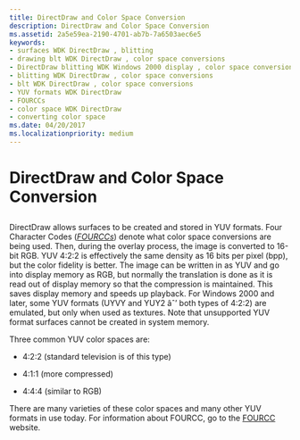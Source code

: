 ```yaml
---
title: DirectDraw and Color Space Conversion
description: DirectDraw and Color Space Conversion
ms.assetid: 2a5e59ea-2190-4701-ab7b-7a6503aec6e5
keywords:
- surfaces WDK DirectDraw , blitting
- drawing blt WDK DirectDraw , color space conversions
- DirectDraw blitting WDK Windows 2000 display , color space conversions
- blitting WDK DirectDraw , color space conversions
- blt WDK DirectDraw , color space conversions
- YUV formats WDK DirectDraw
- FOURCCs
- color space WDK DirectDraw
- converting color space
ms.date: 04/20/2017
ms.localizationpriority: medium
---
```


# DirectDraw and Color Space Conversion


## <span id="ddk_directdraw_and_color_space_conversion_gg"></span><span id="DDK_DIRECTDRAW_AND_COLOR_SPACE_CONVERSION_GG"></span>


DirectDraw allows surfaces to be created and stored in YUV formats. Four Character Codes ([*FOURCCs*](https://msdn.microsoft.com/library/windows/hardware/ff556280#wdkgloss-fourcc)) denote what color space conversions are being used. Then, during the overlay process, the image is converted to 16-bit RGB. YUV 4:2:2 is effectively the same density as 16 bits per pixel (bpp), but the color fidelity is better. The image can be written in as YUV and go into display memory as RGB, but normally the translation is done as it is read out of display memory so that the compression is maintained. This saves display memory and speeds up playback. For Windows 2000 and later, some YUV formats (UYVY and YUY2 âˆ’ both types of 4:2:2) are emulated, but only when used as textures. Note that unsupported YUV format surfaces cannot be created in system memory.

Three common YUV color spaces are:

-   4:2:2 (standard television is of this type)

-   4:1:1 (more compressed)

-   4:4:4 (similar to RGB)

There are many varieties of these color spaces and many other YUV formats in use today. For information about FOURCC, go to the [FOURCC](https://go.microsoft.com/fwlink/p/?linkid=8697) website.

 

 






